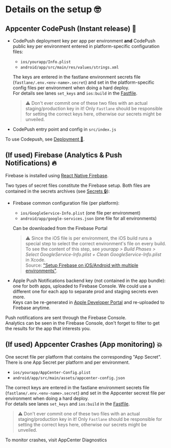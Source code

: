 # Details on the setup 🤓

## Appcenter CodePush (Instant release) 🔫

- CodePush deployment key per app per environment **and** CodePush public key per environment entered in platform-specific configuration files:

  - `ios/yourapp/Info.plist`
  - `android/app/src/main/res/values/strings.xml`

  The keys are entered in the fastlane environment secrets file (`fastlane/.env.<env-name>.secret`) and set in the platform-specific config files per environment when doing a hard deploy.  
  For details see lanes `set_keys` and `ios:build` in the [Fastfile](../fastlane/Fastfile).

  > ⚠️ Don't ever commit one of these two files with an actual staging/production key in it! Only `Fastlane` should be responsible for setting the correct keys here, otherwise our secrets might be unveiled.

- CodePush entry point and config in `src/index.js`

To use Codepush, see [Deployment 🚀](./deployment.md).

## (If used) Firebase (Analytics & Push Notifications) 🔥

Firebase is installed using [React Native Firebase](https://rnfirebase.io/docs/v5.x.x/getting-started).

Two types of secret files constitute the Firebase setup. Both files are contained in the secrets archives (see [Secrets 🔒](./secrets.md)):

- Firebase common configuration file (per platform):

  - `ios/GoogleService-Info.plist` (one file per environment)
  - `android/app/google-services.json` (one file for all environments)

  Can be downloaded from the Firebase Portal

  > ⚠️ Since the iOS file is per environment, the iOS build runs a special step to select the correct environment's file on every build.  
  > To see the content of this step, see _yourapp > Build Phases > Select GoogleService-Info.plist + Clean GoogleService-Info.plist_ in Xcode.  
  > Source: ["Setup Firebase on iOS/Android with multiple environments"](https://github.com/bamlab/dev-standards/blob/master/react-native/setup/setup_firebase_multiple_envs.mo.md).

- Apple Push Notifications backend key (not contained in the app bundle):
  one for both apps, uploaded to Firebase Console. We could use a different one for each app to separate prod and staging secrets even more.  
  Keys can be re-generated in [Apple Developer Portal](https://developer.apple.com/account/ios/authkey/) and re-uploaded to Firebase anytime.

Push notifications are sent through the Firebase Console.  
Analytics can be seen in the Firebase Console, don't forget to filter to get the results for the app that interests you.

## (If used) Appcenter Crashes (App monitoring) 💥

One secret file per platform that contains the corresponding "App Secret". There is one App Secret per platform and per environment.

- `ios/yourapp/AppCenter-Config.plist`
- `android/app/src/main/assets/appcenter-config.json`

The correct keys are entered in the fastlane environment secrets file (`fastlane/.env.<env-name>.secret`) and set in the Appcenter secrest file per environment when doing a hard deploy.  
For details see lanes `set_keys` and `ios:build` in the [Fastfile](../fastlane/Fastfile).

> ⚠️ Don't ever commit one of these two files with an actual staging/production key in it! Only `Fastlane` should be responsible for setting the correct keys here, otherwise our secrets might be unveiled.

To monitor crashes, visit AppCenter Diagnostics
